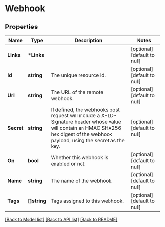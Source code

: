# Webhook

## Properties
Name | Type | Description | Notes
------------ | ------------- | ------------- | -------------
**Links** | [***Links**](Links.md) |  | [optional] [default to null]
**Id** | **string** | The unique resource id. | [optional] [default to null]
**Url** | **string** | The URL of the remote webhook. | [optional] [default to null]
**Secret** | **string** | If defined, the webhooks post request will include a X-LD-Signature header whose value will contain an HMAC SHA256 hex digest of the webhook payload, using the secret as the key. | [optional] [default to null]
**On** | **bool** | Whether this webhook is enabled or not. | [optional] [default to null]
**Name** | **string** | The name of the webhook. | [optional] [default to null]
**Tags** | **[]string** | Tags assigned to this webhook. | [optional] [default to null]

[[Back to Model list]](../README.md#documentation-for-models) [[Back to API list]](../README.md#documentation-for-api-endpoints) [[Back to README]](../README.md)


